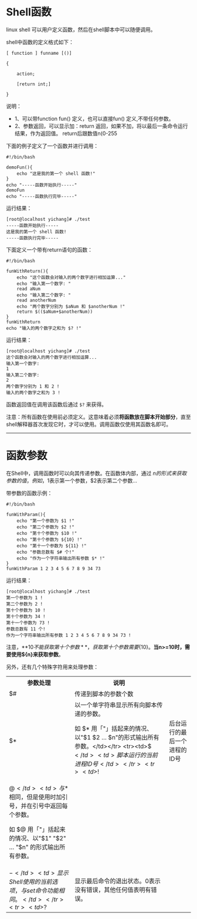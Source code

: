 # Shell函数

linux shell 可以用户定义函数，然后在shell脚本中可以随便调用。

shell中函数的定义格式如下：

	[ function ] funname [()]
	
	{
	
	    action;
	
	    [return int;]
	
	}

说明：

- 1、可以带function fun() 定义，也可以直接fun() 定义,不带任何参数。
- 2、参数返回，可以显示加：return 返回，如果不加，将以最后一条命令运行结果，作为返回值。 return后跟数值n(0-255

下面的例子定义了一个函数并进行调用：

	#!/bin/bash

	demoFun(){
	    echo "这是我的第一个 shell 函数!"
	}
	echo "-----函数开始执行-----"
	demoFun
	echo "-----函数执行完毕-----"

运行结果：

	[root@localhost yichang]# ./test 
	-----函数开始执行-----
	这是我的第一个 shell 函数!
	-----函数执行完毕-----

下面定义一个带有return语句的函数：

	#!/bin/bash
	
	funWithReturn(){
	    echo "这个函数会对输入的两个数字进行相加运算..."
	    echo "输入第一个数字: "
	    read aNum
	    echo "输入第二个数字: "
	    read anotherNum
	    echo "两个数字分别为 $aNum 和 $anotherNum !"
	    return $(($aNum+$anotherNum))
	}
	funWithReturn
	echo "输入的两个数字之和为 $? !"

运行结果：

	[root@localhost yichang]# ./test 
	这个函数会对输入的两个数字进行相加运算...
	输入第一个数字: 
	1
	输入第二个数字: 
	2
	两个数字分别为 1 和 2 !
	输入的两个数字之和为 3 !

函数返回值在调用该函数后通过 `$?` 来获得。

注意：所有函数在使用前必须定义。这意味着必须**将函数放在脚本开始部分**，直至shell解释器首次发现它时，才可以使用。调用函数仅使用其函数名即可。

---

# 函数参数

在Shell中，调用函数时可以向其传递参数。在函数体内部，通过 $n 的形式来获取参数的值，例如，$1表示第一个参数，$2表示第二个参数...

带参数的函数示例：

	#!/bin/bash
	
	funWithParam(){
	    echo "第一个参数为 $1 !"
	    echo "第二个参数为 $2 !"
	    echo "第十个参数为 $10 !"
	    echo "第十个参数为 ${10} !"
	    echo "第十一个参数为 ${11} !"
	    echo "参数总数有 $# 个!"
	    echo "作为一个字符串输出所有参数 $* !"
	}
	funWithParam 1 2 3 4 5 6 7 8 9 34 73 

运行结果：

	[root@localhost yichang]# ./test 
	第一个参数为 1 !
	第二个参数为 2 !
	第十个参数为 10 !
	第十个参数为 34 !
	第十一个参数为 73 !
	参数总数有 11 个!
	作为一个字符串输出所有参数 1 2 3 4 5 6 7 8 9 34 73 !

注意，**$10 不能获取第十个参数**，获取第十个参数需要${10}。**当n>=10时，需要使用${n}来获取参数**。

另外，还有几个特殊字符用来处理参数：

<table cellspacing="0">
	<tr><th>参数处理</th><th>说明</th></tr>
	<tr><td>$#</td><td>传递到脚本的参数个数</td></tr>
	<tr><td>$*</td><td>以一个单字符串显示所有向脚本传递的参数。

如 $* 用「"」括起来的情况、以"$1 $2 … $n"的形式输出所有参数。</td></tr>
	<tr><td>$$</td><td>脚本运行的当前进程ID号</td></tr>
	<tr><td>$!</td><td>后台运行的最后一个进程的ID号</td></tr>
	<tr><td>$@</td><td>与$*相同，但是使用时加引号，并在引号中返回每个参数。

如 $@ 用「"」括起来的情况、以"$1" "$2" … "$n" 的形式输出所有参数。</td></tr>
	<tr><td>$-</td><td>显示Shell使用的当前选项，与set命令功能相同。</td></tr>
	<tr><td>$?</td><td>显示最后命令的退出状态。0表示没有错误，其他任何值表明有错误。</td></tr>
<table>



